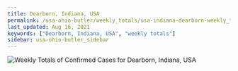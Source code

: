 ```yaml
---
title: Dearborn, Indiana, USA
permalink: /usa-ohio-butler/weekly_totals/usa-indiana-dearborn-weekly_totals.html
last_updated: Aug 16, 2021
keywords: ["Dearborn, Indiana, USA", "weekly totals"]
sidebar: usa-ohio-butler_sidebar
---
```


![Weekly Totals of Confirmed Cases for Dearborn, Indiana, USA](/covid_tracker/images/graphs/usa-indiana-dearborn-weekly_totals_graph.png)
